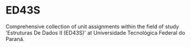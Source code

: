 # ED43S
Comprehensive collection of unit assignments within the field of study 'Estruturas De Dados II (ED43S)' at Universidade Tecnológica Federal do Paraná.
